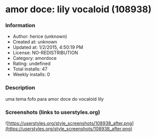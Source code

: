 # amor doce: lily vocaloid (108938)

### Information
- Author: herice (unknown)
- Created at: unknown
- Updated at: 1/2/2015, 4:50:19 PM
- License: NO-REDISTRIBUTION
- Category: amordoce
- Rating: undefined
- Total installs: 47
- Weekly installs: 0


### Description
uma tema fofo para amor doce do vocaloid lily


### Screenshots (links to userstyles.org)
![https://userstyles.org/style_screenshots/108938_after.png](https://userstyles.org/style_screenshots/108938_after.png)


